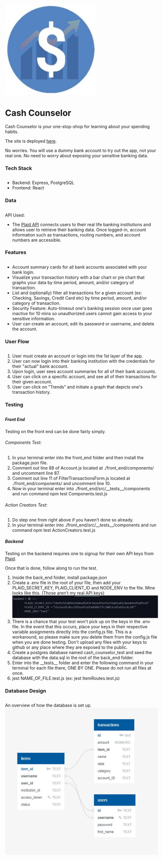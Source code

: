 <img src="./logo.jpg" width="300" height="300" />

# Cash Counselor

Cash Counselor is your one-stop-shop for learning about your spending habits.

The site is deployed [here](https://cash-counselor.herokuapp.com/).

No worries. You will use a dummy bank account to try out the app, not your real one. No need to worry about exposing your sensitive banking data.

### Tech Stack

##

- Backend: Express, PostgreSQL
- Frontend: React

### Data

##

API Used:

- The [Plaid API](https://plaid.com/docs/) connects users to their real life banking institutions and allows user to retrieve their banking data. Once logged-in, account information such as transactions, routing numbers, and account numbers are accessible.

### Features

##

- Account summary cards for all bank accounts associated with your bank login.
- Visualize your transaction history with a bar chart or pie chart that graphs your data by time period, amount, and/or category of transaction.
- List and (optionally) filter all transactions for a given account (ex: Checking, Savings, Credit Card etc) by time period, amount, and/or category of transaction.
- Security Feature: Auto-timeout one's banking session once user goes inactive for 10 mins so unauthorized users cannot gain access to your sensitive information.
- User can create an account, edit its password or username, and delete the account.

### User Flow

##

1. User must create an account or login into the 1st layer of the app.
2. User can now login into their banking institution with the credentials for their "actual" bank account.
3. Upon login, user sees account summaries for all of their bank accounts.
4. User can click on a specific account, and see all of their transactions for their given account.
5. User can click on "Trends" and initiate a graph that depicts one's transaction history.

### Testing

##

##### Front End

Testing on the front end can be done fairly simply.

###### Components Test:

1. In your terminal enter into the front_end folder and then install the package.json file.
2. Comment out line 88 of Account.js located at ./front_end/components/ and uncomment line 87.
3. Comment out line 11 of FilterTransactionsForm.js located at ./front_end/components/ and uncomment line 10.
4. Now in your terminal enter into ./front_end/src/\_\_tests\_\_/components and run command npm test Components.test.js

###### Action Creators Test:

1. Do step one from right above if you haven't done so already.
2. In your terminal enter into ./front_end/src/\_\_tests\_\_/components and run command npm test ActionCreators.test.js

##### Backend

Testing on the backend requires one to signup for their own API keys from [Plaid](https://plaid.com/).

Once that is done, follow along to run the test.

1. Inside the back_end folder, install package.json
2. Create a .env file in the root of your file, then add your PLAID_SECRET_KEY, PLAID_CLIENT_ID and NODE_ENV to the file. Mine looks like this. (Those aren't my real API keys) ![image info](./env.JPG)
3. There is a chance that your test won't pick up on the keys in the .env file. In the event that this occurs, place your keys in their respective variable assignments directly into the config.js file. This is a workaround, so please make sure you delete them from the config.js file when you are done testing. Don't upload any files with your keys to github or any place where they are exposed to the public.
4. Create a postgres database named cash_counselor_test and seed the database with the data.sql in the root of the back_end folder.
5. Enter into the \_\_tests\_\_ folder and enter the following command in your terminal for each file there, ONE BY ONE. Please do not run all files at once.
6. jest NAME_OF_FILE.test.js (ex: jest ItemRoutes.test.js)

### Database Design

##

An overview of how the database is set up.  
![image info](./database.JPG)
